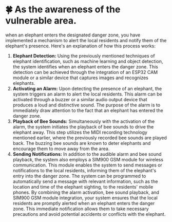 # 🍀 As the awareness of the vulnerable area.

when an elephant enters the designated danger zone, you have implemented a mechanism to alert the local residents and notify them of the elephant's presence. Here's an explanation of how this process works:

1. **Elephant Detection:** Using the previously mentioned techniques of elephant identification, such as machine learning and object detection, the system identifies when an elephant enters the danger zone. This detection can be achieved through the integration of an ESP32 CAM module or a similar device that captures images and recognizes elephants.
2. **Activating an Alarm:** Upon detecting the presence of an elephant, the system triggers an alarm to alert the local residents. This alarm can be activated through a buzzer or a similar audio output device that produces a loud and distinctive sound. The purpose of the alarm is to immediately draw attention to the fact that an elephant has entered the danger zone.
3. **Playback of Bee Sounds:** Simultaneously with the activation of the alarm, the system initiates the playback of bee sounds to drive the elephant away. This step utilizes the MIDI recording technology mentioned earlier, where the previously recorded bee sounds are played back. The buzzing bee sounds are known to deter elephants and encourage them to move away from the area.
4. **Sending Notifications:** In addition to the audible alarm and bee sound playback, the system also employs a SIM900 GSM module for wireless communication. This module enables the system to send messages or notifications to the local residents, informing them of the elephant's entry into the danger zone. The system can be programmed to automatically send a message with relevant information, such as the location and time of the elephant sighting, to the residents' mobile phones.                                                                                                                                                                    By combining the alarm activation, bee sound playback, and SIM900 GSM module integration, your system ensures that the local residents are promptly alerted when an elephant enters the danger zone. This immediate notification allows them to take necessary precautions and avoid potential accidents or conflicts with the elephant.


